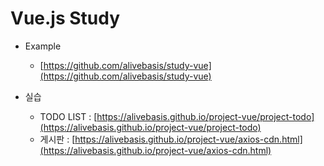 # Vue.js Study

* Example
  * [https://github.com/alivebasis/study-vue](https://github.com/alivebasis/study-vue)

* 실습
  * TODO LIST : [https://alivebasis.github.io/project-vue/project-todo](https://alivebasis.github.io/project-vue/project-todo)
  * 게시판 : [https://alivebasis.github.io/project-vue/axios-cdn.html](https://alivebasis.github.io/project-vue/axios-cdn.html)
